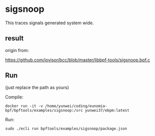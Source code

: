 # sigsnoop

This traces signals generated system wide.

## result

origin from:

https://github.com/iovisor/bcc/blob/master/libbpf-tools/sigsnoop.bpf.c

## Run

(just replace the path as yours)

Compile:

```shell
docker run -it -v /home/yunwei/coding/eunomia-bpf/bpftools/examples/sigsnoop:/src yunwei37/ebpm:latest
```

Run:

```shell
sudo ./ecli run bpftools/examples/sigsnoop/package.json
```